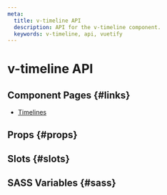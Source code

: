 ```yaml
---
meta:
  title: v-timeline API
  description: API for the v-timeline component.
  keywords: v-timeline, api, vuetify
---
```


# v-timeline API

<entry-ad />

## Component Pages {#links}

- [Timelines](components/timelines)

## Props {#props}

<api-section name="v-timeline" section="props" />

## Slots {#slots}

<api-section name="v-timeline" section="slots" />

## SASS Variables {#sass}

<api-section name="v-timeline" section="sass" />

<backmatter />
